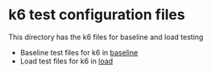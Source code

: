 # k6 test configuration files

This directory has the k6 files for baseline and load testing

- Baseline test files for k6 in [baseline](baseline)
- Load test files for k6 in [load](load)
